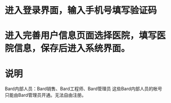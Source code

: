 
# 进入登录界面，输入手机号填写验证码

# 进入完善用户信息页面选择医院，填写医院信息，保存后进入系统界面。
# 说明
Bard内部人员：Bard销售、Bard工程师、Bard管理员 这些Bard内部人员的帐号只能由Bard管理员开通。无法自由注册。